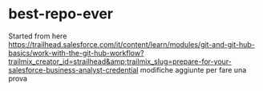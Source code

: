 # best-repo-ever
Started from here https://trailhead.salesforce.com/it/content/learn/modules/git-and-git-hub-basics/work-with-the-git-hub-workflow?trailmix_creator_id=strailhead&amp;trailmix_slug=prepare-for-your-salesforce-business-analyst-credential
modifiche aggiunte per fare una prova
